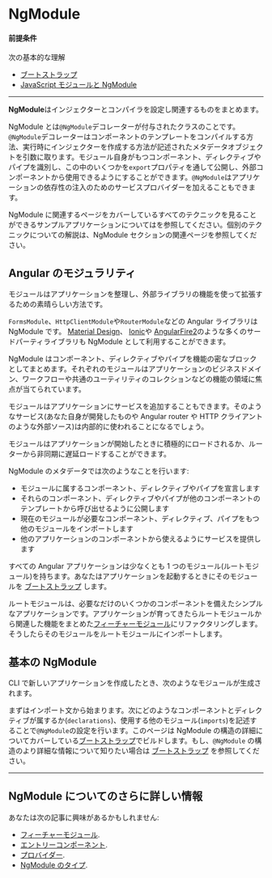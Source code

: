 # NgModule

#### 前提条件

次の基本的な理解

* [ブートストラップ](guide/bootstrapping)
* [JavaScript モジュールと NgModule](guide/ngmodule-vs-jsmodule)

<hr>

**NgModule**はインジェクターとコンパイラを設定し関連するものをまとめます。

NgModule とは`@NgModule`デコレーターが付与されたクラスのことです。`@NgModule`デコレーターはコンポーネントのテンプレートをコンパイルする方法、実行時にインジェクターを作成する方法が記述されたメタデータオブジェクトを引数に取ります。モジュール自身がもつコンポーネント、ディレクティブやパイプを識別し、この中のいくつかを`export`プロパティを通して公開し、外部コンポーネントから使用できるようにすることができます。`@NgModule`はアプリケーションの依存性の注入のためのサービスプロバイダーを加えることもできます。

NgModule に関連するページをカバーしているすべてのテクニックを見ることができるサンプルアプリケーションについては<live-example></live-example>を参照してください。個別のテクニックについての解説は、NgModule セクションの関連ページを参照してください。

## Angular のモジュラリティ

モジュールはアプリケーションを整理し、外部ライブラリの機能を使って拡張するための素晴らしい方法です。

`FormsModule`、`HttpClientModule`や`RouterModule`などの Angular ライブラリは NgModule です。
<a href="https://material.angular.io/">Material Design</a>、
<a href="http://ionicframework.com/">Ionic</a>や
<a href="https://github.com/angular/angularfire2">AngularFire2</a>のような多くのサードパーティライブラリも NgModule として利用することができます。

NgModule はコンポーネント、ディレクティブやパイプを機能の密なブロックとしてまとめます。それぞれのモジュールはアプリケーションのビジネスドメイン、ワークフローや共通のユーティリティのコレクションなどの機能の領域に焦点が当てられています。

モジュールはアプリケーションにサービスを追加することもできます。そのようなサービス(あなた自身が開発したものや Angular router や HTTP クライアントのような外部ソース)は内部的に使われることになるでしょう。

モジュールはアプリケーションが開始したときに積極的にロードされるか、ルーターから非同期に遅延ロードすることができます。

NgModule のメタデータでは次のようなことを行います:

* モジュールに属するコンポーネント、ディレクティブやパイプを宣言します
* それらのコンポーネント、ディレクティブやパイプが他のコンポーネントのテンプレートから呼び出せるように公開します
* 現在のモジュールが必要なコンポーネント、ディレクティブ、パイプをもつ他のモジュールをインポートします
* 他のアプリケーションのコンポーネントから使えるようにサービスを提供します

すべての Angular アプリケーションは少なくとも 1 つのモジュール(ルートモジュール)を持ちます。あなたはアプリケーションを起動するときにそのモジュールを [ブートストラップ](guide/bootstrapping) します。

ルートモジュールは、必要なだけのいくつかのコンポーネントを備えたシンプルなアプリケーションです。アプリケーションが育ってきたらルートモジュールから関連した機能をまとめた[フィーチャーモジュール](guide/feature-modules)にリファクタリングします。そうしたらそのモジュールをルートモジュールにインポートします。

## 基本の NgModule

CLI で新しいアプリケーションを作成したとき、次のようなモジュールが生成されます。

<code-example path="bootstrapping/src/app/app.module.ts" region="whole-ngmodule" title="src/app/app.module.ts" linenums="false">
</code-example>

まずはインポート文から始まります。次にどのようなコンポーネントとディレクティブが属するか(`declarations`)、使用する他のモジュール(`imports`)を記述することで`@NgModule`の設定を行います。このページは NgModule の構造の詳細についてカバーしている[ブートストラップ](guide/bootstrapping)でビルドします。もし、`@NgModule` の構造のより詳細な情報について知りたい場合は [ブートストラップ](guide/bootstrapping) を参照してください。

<hr />

## NgModule についてのさらに詳しい情報

あなたは次の記事に興味があるかもしれません:

* [フィーチャーモジュール](guide/feature-modules).
* [エントリーコンポーネント](guide/entry-components).
* [プロバイダー](guide/providers).
* [NgModule のタイプ](guide/module-types).
